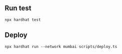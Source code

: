 ## Run test
```npx hardhat test```

## Deploy
```npx hardhat run --network mumbai scripts/deploy.ts```